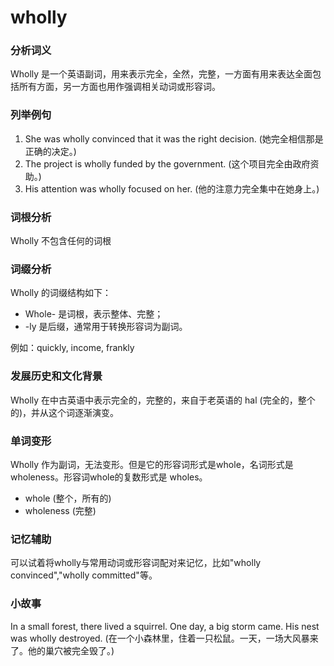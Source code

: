 # wholly

### 分析词义

  

Wholly 是一个英语副词，用来表示完全，全然，完整，一方面有用来表达全面包括所有方面，另一方面也用作强调相关动词或形容词。

  

### 列举例句

  

1.  She was wholly convinced that it was the right decision. (她完全相信那是正确的决定。)
2.  The project is wholly funded by the government. (这个项目完全由政府资助。)
3.  His attention was wholly focused on her. (他的注意力完全集中在她身上。)

  

### 词根分析

  

Wholly 不包含任何的词根

  

### 词缀分析

  

Wholly 的词缀结构如下：

  

*   Whole- 是词根，表示整体、完整；
*   \-ly 是后缀，通常用于转换形容词为副词。

  

例如：quickly, income, frankly

  

### 发展历史和文化背景

  

Wholly 在中古英语中表示完全的，完整的，来自于老英语的 hal (完全的，整个的)，并从这个词逐渐演变。

  

### 单词变形

  

Wholly 作为副词，无法变形。但是它的形容词形式是whole，名词形式是wholeness。形容词whole的复数形式是 wholes。

  

*   whole (整个，所有的)
*   wholeness (完整)

  

### 记忆辅助

  

可以试着将wholly与常用动词或形容词配对来记忆，比如"wholly convinced","wholly committed"等。

  

### 小故事

  

In a small forest, there lived a squirrel. One day, a big storm came. His nest was wholly destroyed. (在一个小森林里，住着一只松鼠。一天，一场大风暴来了。他的巢穴被完全毁了。)
